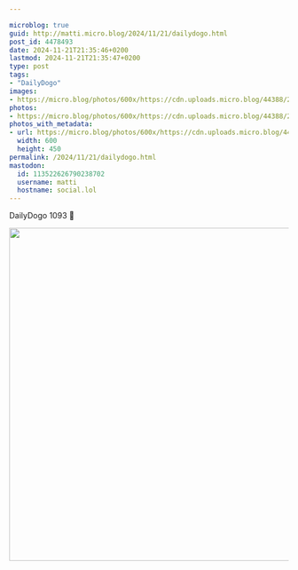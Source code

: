 ```yaml
---

microblog: true
guid: http://matti.micro.blog/2024/11/21/dailydogo.html
post_id: 4478493
date: 2024-11-21T21:35:46+0200
lastmod: 2024-11-21T21:35:47+0200
type: post
tags:
- "DailyDogo"
images:
- https://micro.blog/photos/600x/https://cdn.uploads.micro.blog/44388/2024/b86f8a671efb4bad904184c8c80be02a.jpg
photos:
- https://micro.blog/photos/600x/https://cdn.uploads.micro.blog/44388/2024/b86f8a671efb4bad904184c8c80be02a.jpg
photos_with_metadata:
- url: https://micro.blog/photos/600x/https://cdn.uploads.micro.blog/44388/2024/b86f8a671efb4bad904184c8c80be02a.jpg
  width: 600
  height: 450
permalink: /2024/11/21/dailydogo.html
mastodon:
  id: 113522626790238702
  username: matti
  hostname: social.lol
---
```

DailyDogo 1093 🐶

<img src="/media/uploads/2024/b86f8a671efb4bad904184c8c80be02a.jpg" width="600" alt="" />

